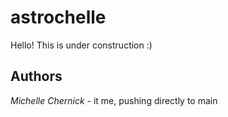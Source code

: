 # astrochelle
Hello! This is under construction :)

## Authors
*Michelle Chernick* - it me, pushing directly to main